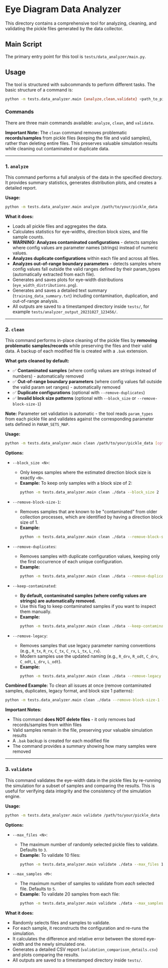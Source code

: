 # Eye Diagram Data Analyzer

This directory contains a comprehensive tool for analyzing, cleaning, and validating the pickle files generated by the data collector.

## Main Script

The primary entry point for this tool is `tests/data_analyzer/main.py`.

## Usage

The tool is structured with subcommands to perform different tasks. The basic structure of a command is:

```bash
python -m tests.data_analyzer.main {analyze,clean,validate} <path_to_pickle_dir> [options]
```

### Commands

There are three main commands available: `analyze`, `clean`, and `validate`.

**Important Note:** The `clean` command removes problematic **records/samples** from pickle files (keeping the file and valid samples), rather than deleting entire files. This preserves valuable simulation results while cleaning out contaminated or duplicate data.

---

### 1. `analyze`

This command performs a full analysis of the data in the specified directory. It provides summary statistics, generates distribution plots, and creates a detailed report.

**Usage:**
```bash
python -m tests.data_analyzer.main analyze /path/to/your/pickle_data
```

**What it does:**
-   Loads all pickle files and aggregates the data.
-   Calculates statistics for eye-widths, direction block sizes, and file sample counts.
-   **WARNING: Analyzes contaminated configurations** - detects samples where config values are parameter names (strings) instead of numeric values.
-   **Analyzes duplicate configurations** within each file and across all files.
-   **Analyzes out-of-range boundary parameters** - detects samples where config values fall outside the valid ranges defined by their param_types (automatically extracted from each file).
-   Generates and saves plots for eye-width distributions (`eye_width_distributions.png`).
-   Generates and saves a detailed text summary (`training_data_summary.txt`) including contamination, duplication, and out-of-range analysis.
-   All outputs are saved to a timestamped directory inside `tests/`, for example `tests/analyzer_output_20231027_123456/`.

---

### 2. `clean`

This command performs in-place cleaning of the pickle files by **removing problematic samples/records** while preserving the files and their valid data. A backup of each modified file is created with a `.bak` extension.

**What gets cleaned by default:**
- ✅ **Contaminated samples** (where config values are strings instead of numbers) - automatically removed
- ✅ **Out-of-range boundary parameters** (where config values fall outside the valid param set ranges) - automatically removed
- ✅ **Duplicate configurations** (optional with `--remove-duplicates`)
- ✅ **Invalid block size patterns** (optional with `--block_size` or `--remove-block-size-1`)

**Note:** Parameter set validation is automatic - the tool reads `param_types` from each pickle file and validates against the corresponding parameter sets defined in `PARAM_SETS_MAP`.

**Usage:**
```bash
python -m tests.data_analyzer.main clean /path/to/your/pickle_data [options]
```

**Options:**

-   `--block_size <N>`:
    -   Only keeps samples where the estimated direction block size is exactly `<N>`.
    -   **Example:** To keep only samples with a block size of 2:
        ```bash
        python -m tests.data_analyzer.main clean ./data --block_size 2
        ```

-   `--remove-block-size-1`:
    -   Removes samples that are known to be "contaminated" from older collection processes, which are identified by having a direction block size of 1.
    -   **Example:**
        ```bash
        python -m tests.data_analyzer.main clean ./data --remove-block-size-1
        ```

-   `--remove-duplicates`:
    -   Removes samples with duplicate configuration values, keeping only the first occurrence of each unique configuration.
    -   **Example:**
        ```bash
        python -m tests.data_analyzer.main clean ./data --remove-duplicates
        ```

-   `--keep-contaminated`:
    -   **By default, contaminated samples (where config values are strings) are automatically removed.**
    -   Use this flag to keep contaminated samples if you want to inspect them manually.
    -   **Example:**
        ```bash
        python -m tests.data_analyzer.main clean ./data --keep-contaminated
        ```

-   `--remove-legacy`:
    -   Removes samples that use legacy parameter naming conventions (e.g., `R_tx`, `R_rx`, `C_tx`, `C_rx`, `L_tx`, `L_rx`).
    -   Modern samples use the updated naming (e.g., `R_drv`, `R_odt`, `C_drv`, `C_odt`, `L_drv`, `L_odt`).
    -   **Example:**
        ```bash
        python -m tests.data_analyzer.main clean ./data --remove-legacy
        ```

**Combined Example:**
To clean all issues at once (remove contaminated samples, duplicates, legacy format, and block size 1 patterns):
```bash
python -m tests.data_analyzer.main clean ./data --remove-block-size-1 --remove-duplicates --remove-legacy
```

**Important Notes:**
- This command **does NOT delete files** - it only removes bad records/samples from within files
- Valid samples remain in the file, preserving your valuable simulation results
- A `.bak` backup is created for each modified file
- The command provides a summary showing how many samples were removed

---

### 3. `validate`

This command validates the eye-width data in the pickle files by re-running the simulation for a subset of samples and comparing the results. This is useful for verifying data integrity and the consistency of the simulation engine.

**Usage:**
```bash
python -m tests.data_analyzer.main validate /path/to/your/pickle_data [options]
```

**Options:**

-   `--max_files <N>`:
    -   The maximum number of randomly selected pickle files to validate. Defaults to `3`.
    -   **Example:** To validate 10 files:
        ```bash
        python -m tests.data_analyzer.main validate ./data --max_files 10
        ```

-   `--max_samples <M>`:
    -   The maximum number of samples to validate from *each* selected file. Defaults to `5`.
    -   **Example:** To validate 20 samples from each file:
        ```bash
        python -m tests.data_analyzer.main validate ./data --max_samples 20
        ```

**What it does:**
-   Randomly selects files and samples to validate.
-   For each sample, it reconstructs the configuration and re-runs the simulation.
-   It calculates the difference and relative error between the stored eye-width and the newly simulated one.
-   Generates a detailed CSV report (`validation_comparison_details.csv`) and plots comparing the results.
-   All outputs are saved to a timestamped directory inside `tests/`.
